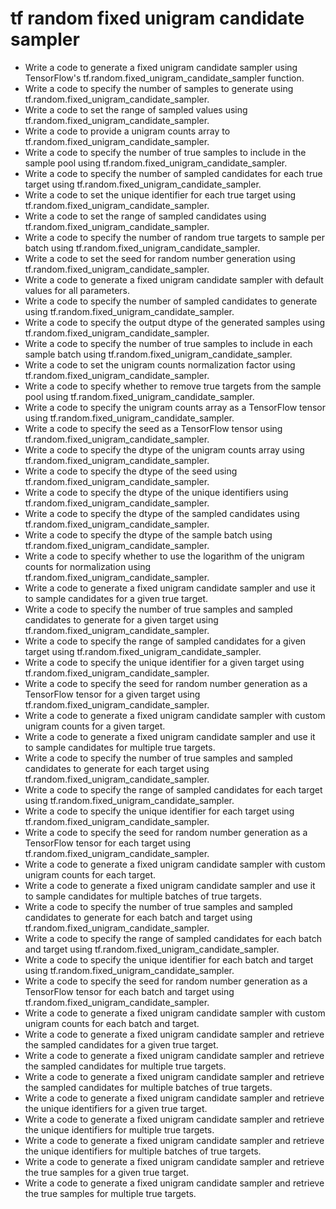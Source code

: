 # tf random fixed unigram candidate sampler

- Write a code to generate a fixed unigram candidate sampler using TensorFlow's tf.random.fixed_unigram_candidate_sampler function.
- Write a code to specify the number of samples to generate using tf.random.fixed_unigram_candidate_sampler.
- Write a code to set the range of sampled values using tf.random.fixed_unigram_candidate_sampler.
- Write a code to provide a unigram counts array to tf.random.fixed_unigram_candidate_sampler.
- Write a code to specify the number of true samples to include in the sample pool using tf.random.fixed_unigram_candidate_sampler.
- Write a code to specify the number of sampled candidates for each true target using tf.random.fixed_unigram_candidate_sampler.
- Write a code to set the unique identifier for each true target using tf.random.fixed_unigram_candidate_sampler.
- Write a code to set the range of sampled candidates using tf.random.fixed_unigram_candidate_sampler.
- Write a code to specify the number of random true targets to sample per batch using tf.random.fixed_unigram_candidate_sampler.
- Write a code to set the seed for random number generation using tf.random.fixed_unigram_candidate_sampler.
- Write a code to generate a fixed unigram candidate sampler with default values for all parameters.
- Write a code to specify the number of sampled candidates to generate using tf.random.fixed_unigram_candidate_sampler.
- Write a code to specify the output dtype of the generated samples using tf.random.fixed_unigram_candidate_sampler.
- Write a code to specify the number of true samples to include in each sample batch using tf.random.fixed_unigram_candidate_sampler.
- Write a code to set the unigram counts normalization factor using tf.random.fixed_unigram_candidate_sampler.
- Write a code to specify whether to remove true targets from the sample pool using tf.random.fixed_unigram_candidate_sampler.
- Write a code to specify the unigram counts array as a TensorFlow tensor using tf.random.fixed_unigram_candidate_sampler.
- Write a code to specify the seed as a TensorFlow tensor using tf.random.fixed_unigram_candidate_sampler.
- Write a code to specify the dtype of the unigram counts array using tf.random.fixed_unigram_candidate_sampler.
- Write a code to specify the dtype of the seed using tf.random.fixed_unigram_candidate_sampler.
- Write a code to specify the dtype of the unique identifiers using tf.random.fixed_unigram_candidate_sampler.
- Write a code to specify the dtype of the sampled candidates using tf.random.fixed_unigram_candidate_sampler.
- Write a code to specify the dtype of the sample batch using tf.random.fixed_unigram_candidate_sampler.
- Write a code to specify whether to use the logarithm of the unigram counts for normalization using tf.random.fixed_unigram_candidate_sampler.
- Write a code to generate a fixed unigram candidate sampler and use it to sample candidates for a given true target.
- Write a code to specify the number of true samples and sampled candidates to generate for a given target using tf.random.fixed_unigram_candidate_sampler.
- Write a code to specify the range of sampled candidates for a given target using tf.random.fixed_unigram_candidate_sampler.
- Write a code to specify the unique identifier for a given target using tf.random.fixed_unigram_candidate_sampler.
- Write a code to specify the seed for random number generation as a TensorFlow tensor for a given target using tf.random.fixed_unigram_candidate_sampler.
- Write a code to generate a fixed unigram candidate sampler with custom unigram counts for a given target.
- Write a code to generate a fixed unigram candidate sampler and use it to sample candidates for multiple true targets.
- Write a code to specify the number of true samples and sampled candidates to generate for each target using tf.random.fixed_unigram_candidate_sampler.
- Write a code to specify the range of sampled candidates for each target using tf.random.fixed_unigram_candidate_sampler.
- Write a code to specify the unique identifier for each target using tf.random.fixed_unigram_candidate_sampler.
- Write a code to specify the seed for random number generation as a TensorFlow tensor for each target using tf.random.fixed_unigram_candidate_sampler.
- Write a code to generate a fixed unigram candidate sampler with custom unigram counts for each target.
- Write a code to generate a fixed unigram candidate sampler and use it to sample candidates for multiple batches of true targets.
- Write a code to specify the number of true samples and sampled candidates to generate for each batch and target using tf.random.fixed_unigram_candidate_sampler.
- Write a code to specify the range of sampled candidates for each batch and target using tf.random.fixed_unigram_candidate_sampler.
- Write a code to specify the unique identifier for each batch and target using tf.random.fixed_unigram_candidate_sampler.
- Write a code to specify the seed for random number generation as a TensorFlow tensor for each batch and target using tf.random.fixed_unigram_candidate_sampler.
- Write a code to generate a fixed unigram candidate sampler with custom unigram counts for each batch and target.
- Write a code to generate a fixed unigram candidate sampler and retrieve the sampled candidates for a given true target.
- Write a code to generate a fixed unigram candidate sampler and retrieve the sampled candidates for multiple true targets.
- Write a code to generate a fixed unigram candidate sampler and retrieve the sampled candidates for multiple batches of true targets.
- Write a code to generate a fixed unigram candidate sampler and retrieve the unique identifiers for a given true target.
- Write a code to generate a fixed unigram candidate sampler and retrieve the unique identifiers for multiple true targets.
- Write a code to generate a fixed unigram candidate sampler and retrieve the unique identifiers for multiple batches of true targets.
- Write a code to generate a fixed unigram candidate sampler and retrieve the true samples for a given true target.
- Write a code to generate a fixed unigram candidate sampler and retrieve the true samples for multiple true targets.